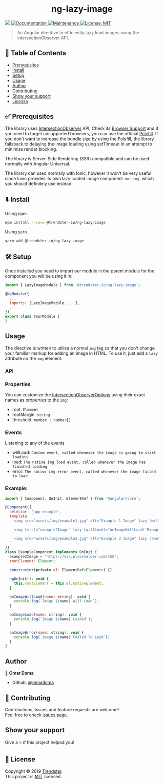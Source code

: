 <h1 align="center">ng-lazy-image</h1>
<p>
  <img src="https://img.shields.io/badge/version-1.0.0-blue.svg?cacheSeconds=2592000" />
  <a href="https://github.com/trendster-io/ng-lazy-image#readme">
    <img alt="Documentation" src="https://img.shields.io/badge/documentation-yes-brightgreen.svg" target="_blank" />
  </a>
  <a href="https://github.com/trendster-io/ng-lazy-image/graphs/commit-activity">
    <img alt="Maintenance" src="https://img.shields.io/badge/Maintained%3F-yes-green.svg" target="_blank" />
  </a>
  <a href="https://github.com/trendster-io/ng-lazy-image/blob/master/LICENSE">
    <img alt="License: MIT" src="https://img.shields.io/badge/License-MIT-yellow.svg" target="_blank" />
  </a>
</p>

> An Angular directive to efficiently lazy load images using the IntersectionObserver API.

<!-- ### 🏠 [Homepage](https://github.com/trendster-io/ng-lazy-image) -->

## 📝 Table of Contents

- [Prerequisites](#prerequisites)
- [Install](#install)
- [Setup](#setup)
- [Usage](#usage)
- [Author](#author)
- [Contributing](#contributing)
- [Show your support](#support)
- [License](#license)

## ✅ Prerequisites <a name = "prerequisites"></a>

The library uses [IntersectionObserver](https://developer.mozilla.org/en-US/docs/Web/API/Intersection_Observer_API) API, Check its [Browser Support](https://caniuse.com/#feat=intersectionobserver) and if you need to target unsupported browsers, you can use the official [Polyfill](https://github.com/w3c/IntersectionObserver/tree/master/polyfill). If you don't want to increase the bundle size by using the Polyfill, the library fallsback to delaying the image loading using setTimeout in an attempt to minimize render blocking.

The library is Server-Side Rendering (SSR) compatible and can be used normally with Angular Universal.

The library can used normally with Ionic, however it won't be very useful since Ionic provides its own lazy loaded image component `ion-img`, which you should definitely use instead.

## ⬇️ Install <a name = "install"></a>

Using npm

```sh
npm install --save @trendster-io/ng-lazy-image
```

Using yarn

```sh
yarn add @trendster-io/ng-lazy-image
```

## 🛠 Setup <a name = "setup"></a>

Once installed you need to import our module in the parent module for the component you will be using it in:

```js
import { LazyImageModule } from '@trendster-io/ng-lazy-image';

@NgModule({
  ...
  imports: [LazyImageModule, ...],
  ...
})
export class YourModule {
}
```

## Usage <a name = "usage"></a>

The directive is written to utilize a normal `img` tag so that you don't change your familiar markup for adding an image in HTML. To use it, just add a `lazy` attribute on the `img` element.

### API

### Properties

You can customize the [IntersectionObserverOptions](https://developer.mozilla.org/en-US/docs/Web/API/IntersectionObserver#Properties) using their exact names as properties to the `img`:

- root: `Element`
- rootMargin: `string`
- threshold: `number | number[]`

### Events

Listening to any of the events

- willLoad: `Custom event, called whenever the image is going to start loading`
- load: `The native img load event, called whenever the image has finished loading`
- error: `The native img error event, called whenever the image failed to load`

### Example:

```javascript
import { Component, OnInit, ElementRef } from '@angular/core';

@Component({
  selector: 'app-example',
  template: `
    <img src="assets/img/example1.jpg" alt="Example 1 Image" lazy (willLoad)="onImageWillLoad('Example 1)" (load)="onImageLoad('Example 1')" (error)="onImageError('Example 1')" />

    <img [src]="example2Image" lazy (willLoad)="onImageWillLoad('Example 2')" (load)="onImageLoad('Example 2')" (error)="onImageError('Example 2')" />

    <img src="assets/img/example3.jpg" alt="Example 3 Image" lazy [root]="rootElement" rootMargin="20px 10px 20px 10px" [threshold]="0.4" />
  `
})
class ExampleComponent implements OnInit {
  example2Image = 'https://via.placeholder.com/150';
  rootElement: Element;

  constructor(private el: ElementRef<Element>) {}

  ngOnInit(): void {
    this.rootElement = this.el.nativeElement;
  }

  onImageWillLoad(name: string): void {
    console.log(`Image ${name} Will Load`);
  }

  onImageLoad(name: string): void {
    console.log(`Image ${name} Loaded`);
  }

  onImageError(name: string): void {
    console.log(`Image ${name} Failed To Load`);
  }
}
```

## Author <a name = "author"></a>

👤 **Omar Doma**

- Github: [@omardoma](https://github.com/omardoma)

## 🤝 Contributing <a name = "contributing"></a>

Contributions, issues and feature requests are welcome!<br />Feel free to check [issues page](https://github.com/trendster-io/ng-lazy-image/issues).

## Show your support <a name = "support"></a>

Give a ⭐️ if this project helped you!

## 📝 License <a name = "license"></a>

Copyright © 2019 [Trendster](https://github.com/trendster-io).<br />
This project is [MIT](https://github.com/trendster-io/ng-lazy-image/blob/master/LICENSE) licensed.
